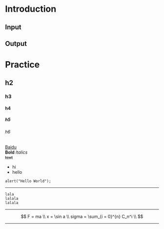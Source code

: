 # Introduction


## Input


## Output

# Practice
## h2
### h3
#### h4
##### h5
###### h6
[Baidu](http://www.baidu.com)  
**Bold**
*ltalics*  
~~text~~

* hi
* hello

`alert("Hello World");`

---

```
lala
lalala
lalala
```

---


$$
F = ma \\
x = \sin a \\
sigma = \sum_{i = 0}^{n} C_n^i \\
$$

---


